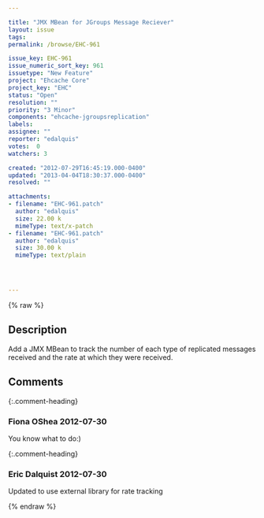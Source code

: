 ```yaml
---

title: "JMX MBean for JGroups Message Reciever"
layout: issue
tags: 
permalink: /browse/EHC-961

issue_key: EHC-961
issue_numeric_sort_key: 961
issuetype: "New Feature"
project: "Ehcache Core"
project_key: "EHC"
status: "Open"
resolution: ""
priority: "3 Minor"
components: "ehcache-jgroupsreplication"
labels: 
assignee: ""
reporter: "edalquis"
votes:  0
watchers: 3

created: "2012-07-29T16:45:19.000-0400"
updated: "2013-04-04T18:30:37.000-0400"
resolved: ""

attachments:
- filename: "EHC-961.patch"
  author: "edalquis"
  size: 22.00 k
  mimeType: text/x-patch
- filename: "EHC-961.patch"
  author: "edalquis"
  size: 30.00 k
  mimeType: text/plain




---
```


{% raw %}

## Description

<div markdown="1" class="description">

Add a JMX MBean to track the number of each type of replicated messages received and the rate at which they were received.

</div>

## Comments


{:.comment-heading}
### **Fiona OShea** <span class="date">2012-07-30</span>

<div markdown="1" class="comment">

You know what to do:)

</div>


{:.comment-heading}
### **Eric Dalquist** <span class="date">2012-07-30</span>

<div markdown="1" class="comment">

Updated to use external library for rate tracking

</div>



{% endraw %}
